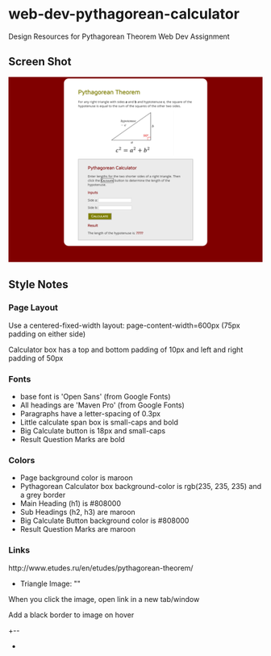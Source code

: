 # web-dev-pythagorean-calculator
Design Resources for Pythagorean Theorem Web Dev Assignment

<h2>Screen Shot</h2>
<img src="images/pythagorean-calculator-screenshot.png">

<h2>Style Notes</h2>

<h3>Page Layout</h3>
<p>Use a centered-fixed-width layout: page-content-width=600px (75px padding on either side)</p>
<p>Calculator box has a top and bottom padding of 10px and left and right padding of 50px</p>

<h3>Fonts</h3>
<ul>
  <li>base font is 'Open Sans' (from Google Fonts)</li>
  <li>All headings are 'Maven Pro' (from Google Fonts)</li>
  <li>Paragraphs have a letter-spacing of 0.3px</li>
  <li>Little calculate span box is small-caps and bold</li>
  <li>Big Calculate button is 18px and small-caps</li>
  <li>Result Question Marks are bold</li>
</ul>

<h3>Colors</h3>
<ul>
  <li>Page background color is maroon</li>
  <li>Pythagorean Calculator box background-color is rgb(235, 235, 235) and a grey border</li>
  <li>Main Heading (h1) is #808000</li>
  <li>Sub Headings (h2, h3) are maroon</li>
  <li>Big Calculate Button background color is #808000</li>
  <li>Result Question Marks are maroon</li>
</ul>

<h3>Links</h3>http://www.etudes.ru/en/etudes/pythagorean-theorem/
<ul>
  <li>Triangle Image: ""</li>
</ul>
<p>When you click the image, open link in a new tab/window</p>
<p>Add a black border to image on hover</p>
  
  
+--





+